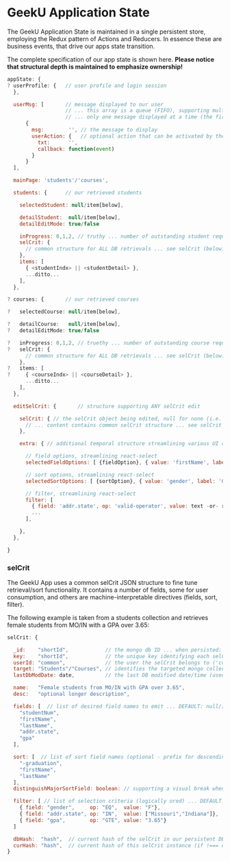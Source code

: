 # GeekU Application State

The GeekU Application State is maintained in a single persistent store,
employing the Redux pattern of Actions and Reducers.  In essence these
are business events, that drive our apps state transition.

The complete specification of our app state is shown here.  **Please
notice that structural depth is maintained to emphasize ownership!**

```javascript
appState: {
? userProfile: {   // user profile and login session
  },

  userMsg: [       // message displayed to our user
                   // ... this array is a queue (FIFO), supporting multiple msgs
                   // ... only one message displayed at a time (the first [0])
      {
        msg:        '', // the message to display
        userAction: {   // optional action that can be activated by the user
          txt:      '',
          callback: function(event)
        }
      }
  ],

  mainPage: 'students'/'courses',

  students: {      // our retrieved students

    selectedStudent: null/item[below],

    detailStudent:  null/item[below],
    detailEditMode: true/false

    inProgress: 0,1,2, // truthy ... number of outstanding student requests
    selCrit: {
      // common structure for ALL DB retrievals ... see selCrit (below) for details
    },
    items: [
      { <studentIndx> || <studentDetail> },
      ...ditto...
    ],
  },

? courses: {       // our retrieved courses

?   selectedCourse: null/item[below],

?   detailCourse:   null/item[below],
?   detailEditMode: true/false

?   inProgress: 0,1,2, // truethy ... number of outstanding course requests
?   selCrit: {
      // common structure for ALL DB retrievals ... see selCrit (below) for details
    },
?   items: [
?     { <courseIndx> || <courseDetail> },
      ...ditto...
    ],
  },

  editSelCrit: {       // structure supporting ANY selCrit edit

    selCrit: { // the selCrit object being edited, null for none (i.e. edit NOT in-progress)
      // ... content contains common selCrit structure ... see selCrit (below) for details
    },

    extra: { // additional temporal structure streamlining various UI components

      // field options, streamlining react-select
      selectedFieldOptions: [ {fieldOption}, { value: 'firstName', label: 'First Name' }, ... ],

      // sort options, streamlining react-select
      selectedSortOptions: [ {sortOption}, { value: 'gender', label: 'Gender', ascDec: -1 }, ... ],

      // filter, streamlining react-select
      filter: [ 
        { field: 'addr.state', op: 'valid-operator', value: text -or- react-select-options[] },
        ...
      ],

    },
  },

}
```



### selCrit

The GeekU App uses a common selCrit JSON structure to fine tune
retrieval/sort functionality.  It contains a number of fields, some
for user consumption, and others are machine-interpretable directives
(fields, sort, filter).

The following example is taken from a students collection and
retrieves female students from MO/IN with a GPA over 3.65:

```javascript
selCrit: {

  _id:    "shortId",            // the mongo db ID ... when persisted: same as key ... when NOT persisted: null
  key:    "shortId",            // the unique key identifying each selCrit instance (see _id) ... NOTE: selCrit objects can be temporal (NOT persisted), so key is important
  userId: "common",             // the user the selCrit belongs to ('common' for all)
  target: "Students"/"Courses", // identifies the targeted mongo collection
  lastDbModDate: date,          // the last DB modified date/time (used for persistence stale check) ... when NOT persisted: null

  name:   "Female students from MO/IN with GPA over 3.65",
  desc:   "optional longer description",

  fields: [  // list of desired field names to emit ... DEFAULT: null/[] deferring to default fields (via meta.defaultDisplayFields)
    "studentNum",
    "firstName",
    "lastName",
    "addr.state",
    "gpa"
  ],

  sort: [  // list of sort field names (optional - prefix for descending) ... DEFAULT: null/[] for NO sort
    "-graduation",
    "firstName",
    "lastName"
  ],
  distinguishMajorSortField: boolean: // supporting a visual break when values from the major-sort field changes

  filter: [ // list of selection criteria (logically ored) ... DEFAULT: null/[] for ALL docs
    { field: "gender",     op: "EQ",  value: "F"},
    { field: "addr.state", op: "IN",  value: ["Missouri","Indiana"]},
    { field: "gpa",        op: "GTE", value: "3.65"}
  ]

  dbHash:  "hash",  // current hash of the selCrit in our persistent DB (null if NOT persisted)
  curHash: "hash",  // current hash of this selCrit instance (if !=== dbHash, then a save is needed to sync to DB)
}
```
